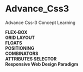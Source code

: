 # Advance_Css3
Advance Css-3 Concept Learning  
  
**FLEX-BOX  
GRID LAYOUT  
FLOATS  
POSITIONING  
COMBINATORS  
ATTRIBUTES SELECTOR  
Responsive Web Design Paradigm**
